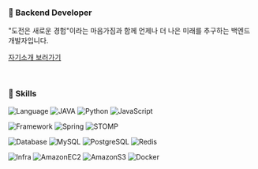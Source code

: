 ### 🧚 Backend Developer
"도전은 새로운 경험"이라는 마음가짐과 함께 언제나 더 나은 미래를 추구하는 
백엔드 개발자입니다.

[자기소개 보러가기](https://jidak.notion.site/d154f57ac06c4cb48f1849768f5663c0?pvs=4)

<br>

### 🧚 Skills
![Language](https://img.shields.io/badge/Language-ffffff?style=for-the-badge&logo=language&logoColor=black) 
![JAVA](https://img.shields.io/badge/Java-ED8B00?style=for-the-badge&logo=openjdk&logoColor=white)
![Python](https://img.shields.io/badge/Python-14354C?style=for-the-badge&logo=python&logoColor=white)
![JavaScript](https://img.shields.io/badge/JavaScript-F7DF1E?style=for-the-badge&logo=JavaScript&logoColor=white)

![Framework](https://img.shields.io/badge/Framework-ffffff?style=for-the-badge&logo=frameworks&logoColor=black) 
![Spring](https://img.shields.io/badge/Spring-6DB33F?style=for-the-badge&logo=spring&logoColor=white)
![STOMP](https://img.shields.io/badge/Stomp-14354C?style=for-the-badge&logo=stomp&logoColor=white)

![Database](https://img.shields.io/badge/Database-ffffff?style=for-the-badge&logo=frameworks&logoColor=black) 
![MySQL](https://img.shields.io/badge/MySQL-005C84?style=for-the-badge&logo=mysql&logoColor=white)
![PostgreSQL](https://img.shields.io/badge/PostgreSQL-316192?style=for-the-badge&logo=postgresql&logoColor=white)
![Redis](https://img.shields.io/badge/redis-%23DD0031.svg?&style=for-the-badge&logo=redis&logoColor=white)

![Infra](https://img.shields.io/badge/Infra-ffffff?style=for-the-badge&logo=frameworks&logoColor=black) 
![AmazonEC2](https://img.shields.io/badge/AmazonEC2-FF9900?style=for-the-badge&logo=amazonec2&logoColor=white)
![AmazonS3](https://img.shields.io/badge/AmazonS3-569A31?style=for-the-badge&logo=amazons3&logoColor=white)
![Docker](https://img.shields.io/badge/Docker-1D63ED?style=for-the-badge&logo=docker&logoColor=white)

